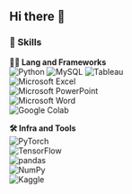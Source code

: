 ## Hi there 👋

### 🦾 Skills
**🧑‍💻 Lang and Frameworks** <br/>
![Python](https://img.shields.io/badge/python-3776AB.svg?&style=for-the-badge&logo=python&logoColor=white)   ![MySQL](https://img.shields.io/badge/mysql-4479A1.svg?&style=for-the-badge&logo=mysql&logoColor=white)   ![Tableau](https://img.shields.io/badge/tableau-E97627.svg?&style=for-the-badge&logo=tableau&logoColor=white)   
![Microsoft Excel](https://img.shields.io/badge/microsoftexcel-217346.svg?&style=for-the-badge&logo=microsoftexcel&logoColor=white)   
![Microsoft PowerPoint](https://img.shields.io/badge/microsoftpowerpoint-B7472A.svg?&style=for-the-badge&logo=microsoftpowerpoint&logoColor=white)   
![Microsoft Word](https://img.shields.io/badge/microsoftword-2B579A.svg?&style=for-the-badge&logo=microsoftword&logoColor=white)   
![Google Colab](https://img.shields.io/badge/googlecolab-F9AB00.svg?&style=for-the-badge&logo=googlecolab&logoColor=white)   

**🛠️ Infra and Tools** <br/>
![PyTorch](https://img.shields.io/badge/pytorch-EE4C2C.svg?&style=for-the-badge&logo=pytorch&logoColor=white) <br/>
![TensorFlow](https://img.shields.io/badge/tensorflow-FF6F00.svg?&style=for-the-badge&logo=tensorflow&logoColor=white) <br/>
![pandas](https://img.shields.io/badge/pandas-150458.svg?&style=for-the-badge&logo=pandas&logoColor=white) <br/>
![NumPy](https://img.shields.io/badge/numpy-013243.svg?&style=for-the-badge&logo=numpy&logoColor=white) <br/>
![Kaggle](https://img.shields.io/badge/kaggle-20BEFF.svg?&style=for-the-badge&logo=kaggle&logoColor=white) 




<!--
**geungjungsu/geungjungsu** is a ✨ _special_ ✨ repository because its `README.md` (this file) appears on your GitHub profile.

Here are some ideas to get you started:

- 🔭 I’m currently working on ...
- 🌱 I’m currently learning ...
- 👯 I’m looking to collaborate on ...
- 🤔 I’m looking for help with ...
- 💬 Ask me about ...
- 📫 How to reach me: ...
- 😄 Pronouns: ...
- ⚡ Fun fact: ...
-->
